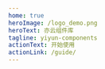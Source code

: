 ```yaml
---
home: true
heroImage: /logo_demo.png
heroText: 亦云组件库
tagline: yiyun-components
actionText: 开始使用
actionLink: /guide/
---
```

